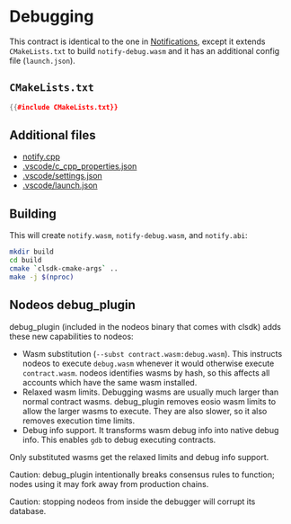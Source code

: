 # Debugging

This contract is identical to the one in [Notifications](../notify/), except it extends `CMakeLists.txt` to build `notify-debug.wasm` and it has an additional config file (`launch.json`).

## `CMakeLists.txt`

```cpp
{{#include CMakeLists.txt}}
```

## Additional files

- [notify.cpp](notify.cpp)
- [.vscode/c_cpp_properties.json](.vscode/c_cpp_properties.json)
- [.vscode/settings.json](.vscode/settings.json)
- [.vscode/launch.json](.vscode/launch.json)

## Building

This will create `notify.wasm`, `notify-debug.wasm`, and `notify.abi`:

```sh
mkdir build
cd build
cmake `clsdk-cmake-args` ..
make -j $(nproc)
```

## Nodeos debug_plugin

debug_plugin (included in the nodeos binary that comes with clsdk) adds these new capabilities to nodeos:

- Wasm substitution (`--subst contract.wasm:debug.wasm`). This instructs nodeos to execute `debug.wasm` whenever it would otherwise execute `contract.wasm`. nodeos identifies wasms by hash, so this affects all accounts which have the same wasm installed.
- Relaxed wasm limits. Debugging wasms are usually much larger than normal contract wasms. debug_plugin removes eosio wasm limits to allow the larger wasms to execute. They are also slower, so it also removes execution time limits.
- Debug info support. It transforms wasm debug info into native debug info. This enables `gdb` to debug executing contracts.

Only substituted wasms get the relaxed limits and debug info support.

Caution: debug_plugin intentionally breaks consensus rules to function; nodes using it may fork away from production chains.

Caution: stopping nodeos from inside the debugger will corrupt its database.
